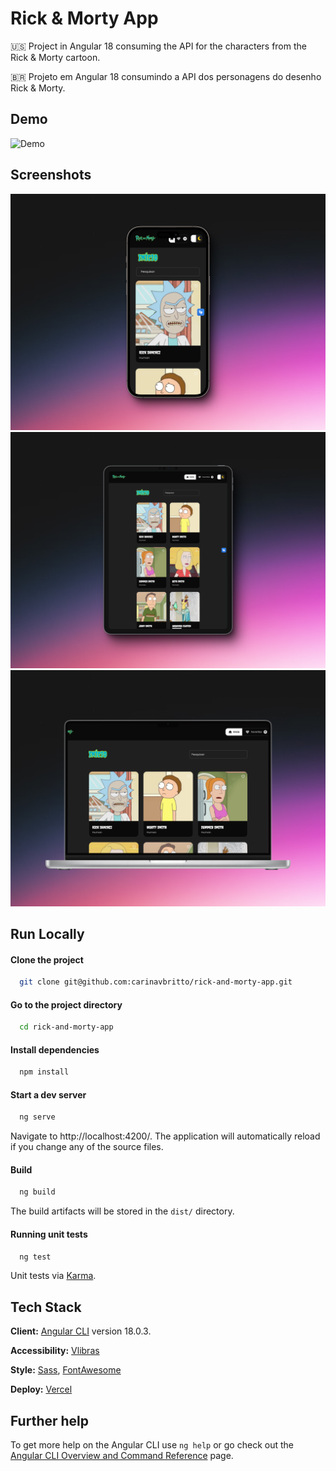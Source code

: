 
# Rick & Morty App

🇺🇸 Project in Angular 18 consuming the API for the characters from the Rick & Morty cartoon.

🇧🇷 Projeto em Angular 18 consumindo a API dos personagens do desenho Rick & Morty.

## Demo

![Demo](/public/demo.gif)

## Screenshots

![Mobile](/public/smartphone.png)
![Tablet](/public/tablet.png)
![Desktop](/public/desktop.png)


## Run Locally

#### Clone the project

```bash
  git clone git@github.com:carinavbritto/rick-and-morty-app.git
```

#### Go to the project directory

```bash
  cd rick-and-morty-app
```

#### Install dependencies

```bash
  npm install
```

#### Start a dev server

```bash
  ng serve
```
Navigate to http://localhost:4200/. The application will automatically reload if you change any of the source files.

#### Build

```bash
  ng build
```
The build artifacts will be stored in the `dist/` directory.

#### Running unit tests

```bash
  ng test
```
Unit tests via [Karma](https://karma-runner.github.io).
## Tech Stack

**Client:** [Angular CLI](https://github.com/angular/angular-cli) version 18.0.3.

**Accessibility:** [Vlibras](https://www.gov.br/governodigital/pt-br/acessibilidade-e-usuario/vlibras)

**Style:** [Sass](https://sass-lang.com/), [FontAwesome](https://fontawesome.com/)

**Deploy:** [Vercel](https://vercel.com/)




## Further help

To get more help on the Angular CLI use `ng help` or go check out the [Angular CLI Overview and Command Reference](https://angular.dev/tools/cli) page.
